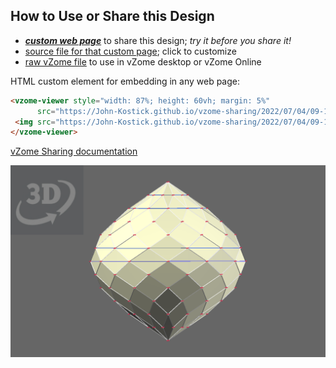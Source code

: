 
## How to Use or Share this Design

 - [***custom web page***][post] to share this design; *try it before you share it!*
 - [source file for that custom page][source]; click to customize
 - [raw vZome file][raw] to use in vZome desktop or vZome Online
 
 HTML custom element for embedding in any web page:
 ```html
<vzome-viewer style="width: 87%; height: 60vh; margin: 5%"
       src="https://John-Kostick.github.io/vzome-sharing/2022/07/04/09-17-01-12-gon-field-study/12-gon-field-study.vZome" >
  <img src="https://John-Kostick.github.io/vzome-sharing/2022/07/04/09-17-01-12-gon-field-study/12-gon-field-study.png" />
</vzome-viewer>
 ```

[vZome Sharing documentation](https://vzome.github.io/vzome/sharing.html#how-it-works)

![Image](<12-gon-field-study.png>)


[post]: <https://John-Kostick.github.io/vzome-sharing/2022/07/04/12-gon-field-study-09-17-01.html>
[source]: <https://github.com/John-Kostick/vzome-sharing/edit/main/_posts/2022-07-04-12-gon-field-study-09-17-01.md>
[raw]: <https://raw.githubusercontent.com/John-Kostick/vzome-sharing/main/2022/07/04/09-17-01-12-gon-field-study/12-gon-field-study.vZome>